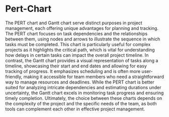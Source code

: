 # Pert-Chart
The PERT chart and Gantt chart serve distinct purposes in project management, each offering unique advantages for planning and tracking. The PERT chart focuses on task dependencies and the relationships between them, using nodes and arrows to illustrate the sequence in which tasks must be completed. This chart is particularly useful for complex projects as it highlights the critical path, which is vital for understanding how delays in certain tasks can impact the overall project timeline. In contrast, the Gantt chart provides a visual representation of tasks along a timeline, showcasing their start and end dates and allowing for easy tracking of progress. It emphasizes scheduling and is often more user-friendly, making it accessible for team members who need a straightforward way to manage resources and deadlines. While the PERT chart is better suited for analyzing intricate dependencies and estimating durations under uncertainty, the Gantt chart excels in monitoring task progress and ensuring timely completion. Ultimately, the choice between these charts depends on the complexity of the project and the specific needs of the team, as both tools can complement each other in effective project management.
